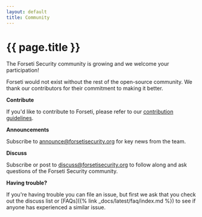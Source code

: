 ```yaml
---
layout: default
title: Community
---
```

# {{ page.title }}

The Forseti Security community is growing and we welcome your participation!

Forseti would not exist without the rest of the open-source community. We thank
our contributors for their commitment to making it better.

**Contribute**

If you'd like to contribute to Forseti, please refer to our
[contribution guidelines](https://github.com/GoogleCloudPlatform/forseti-security/blob/master/.github/CONTRIBUTING.md).

**Announcements**

Subscribe to
[announce@forsetisecurity.org](https://groups.google.com/a/forsetisecurity.org/forum/#!forum/announce)
for key news from the team.

**Discuss**

Subscribe or post to
[discuss@forsetisecurity.org](https://groups.google.com/a/forsetisecurity.org/forum/#!forum/discuss)
to follow along and ask questions of the Forseti Security community.

**Having trouble?**

If you're having trouble you can file an issue, but first we ask that you 
check out the discuss list or [FAQs]({% link _docs/latest/faq/index.md %})
to see if anyone has experienced a similar issue.